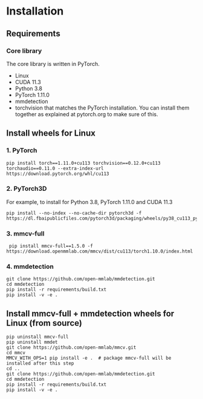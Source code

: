 # Installation

## Requirements

### Core library

The core library is written in PyTorch.

- Linux 
- CUDA 11.3
- Python 3.8 
- PyTorch 1.11.0
- mmdetection
- torchvision that matches the PyTorch installation. You can install them together as explained at pytorch.org to make sure of this.

## Install wheels for Linux

### 1. PyTorch
```
pip install torch==1.11.0+cu113 torchvision==0.12.0+cu113 torchaudio==0.11.0 --extra-index-url https://download.pytorch.org/whl/cu113
```
### 2. PyTorch3D
For example, to install for Python 3.8, PyTorch 1.11.0 and CUDA 11.3
```
pip install --no-index --no-cache-dir pytorch3d -f https://dl.fbaipublicfiles.com/pytorch3d/packaging/wheels/py38_cu113_pyt1110/download.html
```
### 3. mmcv-full
```
 pip install mmcv-full==1.5.0 -f https://download.openmmlab.com/mmcv/dist/cu113/torch1.10.0/index.html
```
### 4. mmdetection
```
git clone https://github.com/open-mmlab/mmdetection.git
cd mmdetection
pip install -r requirements/build.txt
pip install -v -e .
```

## Install mmcv-full + mmdetection wheels for Linux (from source)
```
pip uninstall mmcv-full
pip uninstall mmdet
git clone https://github.com/open-mmlab/mmcv.git
cd mmcv
MMCV_WITH_OPS=1 pip install -e .  # package mmcv-full will be installed after this step
cd ..
git clone https://github.com/open-mmlab/mmdetection.git
cd mmdetection
pip install -r requirements/build.txt
pip install -v -e .
```
